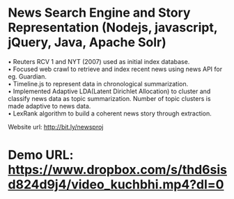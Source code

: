 News Search Engine and Story Representation (Nodejs, javascript, jQuery, Java, Apache Solr)
==========================================================================================
•	Reuters RCV 1 and NYT (2007) used as initial index database. <br/>
•	Focused web crawl to retrieve and index recent news using news API for eg. Guardian.<br/>
•	Timeline.js to represent data in chronological summarization.<br/>
•	Implemented Adaptive LDA(Latent Dirichlet Allocation) to cluster and classify news data as topic summarization. Number of topic clusters is made adaptive to news data.<br/>
•	LexRank algorithm to build a coherent news story through extraction.<br/>

Website url: http://bit.ly/newsproj

Demo URL: https://www.dropbox.com/s/thd6sisd824d9j4/video_kuchbhi.mp4?dl=0
==========================================================================================

